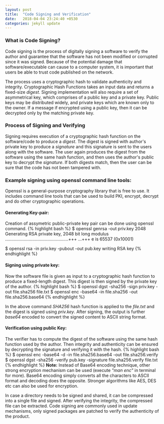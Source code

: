 ```yaml
---
layout: post
title:  "Code Signing and Verification"
date:   2018-04-04 23:24:40 +0530
categories: jekyll update
---
```


<h3>What is Code Signing?</h3>
Code signing is the process of digitally signing a software to verify the author and guarantee that the software has not been modified or corrupted since it was signed. Because of the potential damage that software/executable can cause to a computer system, it is important that users be able to trust code published on the network.
 
The process uses a cryptographic hash to validate authenticity and integrity. Cryptographic Hash Functions takes an input data and returns a fixed-size <em>digest</em>. Signing implementation will also require a set of asymmetrical key, which comprises of a public key and a private key. Public keys may be distributed widely, and private keys which are known only to the owner. If a message if encrypted using a public key, then it can be decrypted only by the matching private key.

<h3>Process of Signing and Verifying</h3>
Signing requires execution of a cryptographic hash function on the software/code to produce a <em>digest</em>. The digest is signed with author's private key to produce a <em>signature</em> and this signature is sent to the users along with the software. The user again produces the digest from the software using the same hash function, and then uses the author's public key to decrypt the <em>signature</em>. If both digests match, then the user can be sure that the code has not been tampered with.

<h3>Example signing using openssl command line tools:</h3>
Openssl is a general-purpose cryptography library that is free to use. It includes command line tools that can be used to build PKI, encrypt, decrypt and do other cryptographic operations.
<h4>Generating Key-pair:</h4>
 Creation of assymetric public-private key pair can be done using openssl command.
{% highlight bash %}
$ openssl genrsa -out priv.key 2048
  Generating RSA private key, 2048 bit long modulus
  ...................................................+++
  ...+++
  e is 65537 (0x10001)

$ openssl rsa -in priv.key -pubout -out pub.key
 writing RSA key
{% endhighlight %}
<h4>Signing using private key:</h4>
Now the software file is given as input to a cryptographic hash function to produce a fixed-length digest. This digest is then signed by the private key of the author.
{% highlight bash %}
$ openssl dgst -sha256 -sign priv.key -out file.sha256 file.txt
$ openssl enc -base64 -in file.sha256 -out file.sha256.base64
{% endhighlight %}

In the above command <em>SHA256</em> hash function is applied to the <em>file.txt</em> and the digest is signed using <em>priv.key</em>. After signing, the output is further <em>base64</em> encoded to convert the signed content to ASCII string format.

<h4>Verification using public Key:</h4>
The verifier has to compute the digest of the software using the same hash function used by the author. Then integrity and authenticity can be ensured by decrypting the signature and verifying it with the hash.
{% highlight bash %}
$ openssl enc -base64 -d -in file.sha256.base64 -out file.sha256.verify
$ openssl dgst -sha256 -verify pub.key -signature file.sha256.verify file.txt
{% endhighlight %}
<b>Note:</b> Instead of Base64 encoding technique, other strong encryption mechanism can be used (execute <em>"man enc"</em> in terminal for more). Base64 encoding simply converts all the characters to ASCII format and decoding does the opposite. Stronger algorithms like AES, DES etc can also be used for encryption. 

In case a directory needs to be signed and shared, it can be compressed into a single file and signed. After verifying the integrity, the compressed file can be extracted. Code signing are commonly used in update mechanisms, only signed packages are patched to verify the authenticity of the product.

[jekyll-docs]: https://jekyllrb.com/docs/home
[jekyll-gh]:   https://github.com/jekyll/jekyll
[jekyll-talk]: https://talk.jekyllrb.com/
